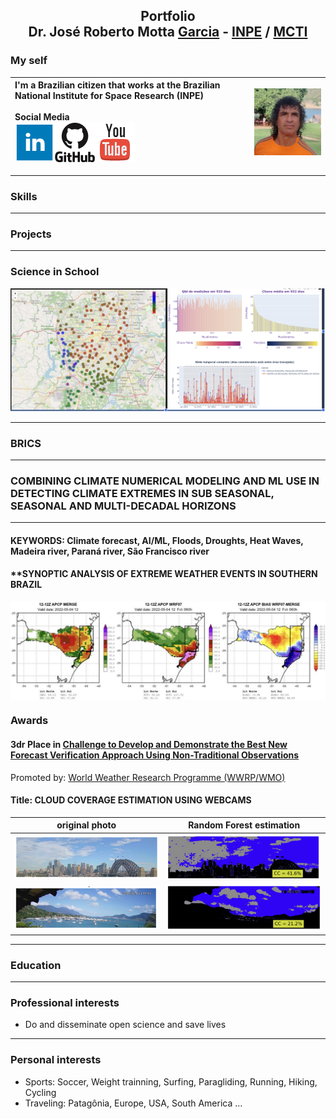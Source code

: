 <!-- BEGIN OF COMMENTS
https://www.markdownguide.org/
https://www.markdownguide.org/cheat-sheet
https://icons-for-free.com/
This is a landing page
END OF COMMENTS -->

<h2 align="center">Portfolio<br/>Dr. José Roberto Motta <strong><u>Garcia</u></strong> - <a href="https://www.gov.br/inpe/pt-br">INPE</a> / <a href="https://www.gov.br/mcti/pt-br">MCTI</a></h2>

### My self
| I'm a Brazilian citizen that works at the Brazilian National Institute for Space Research (INPE)<br/><br/>**Social Media**<br/><a href="https://www.linkedin.com/in/jrmgarcia/" target="_blank"><img src="assets/img/linkedin_64.png"></a><a href="https://github.com/Garcia-INPE" target="_blank"><img src="assets/img/github_64.png"></a><a href="https://www.youtube.com/@Garcia_AI_Dev" target="_blank"><img src="assets/img/youtube_64.png"></a> | <img src="assets/img/JRMGarcia.jpeg" alt="JRMG_Headshot" width="200" align="right" /> |
|:-|-|
---
### Skills 
---
### Projects
---
### **Science in School**
<img src="assets/img/ScienceInSchool.jpg" /> 

---
### **BRICS**
---
### **COMBINING CLIMATE NUMERICAL MODELING AND ML USE IN DETECTING CLIMATE EXTREMES IN SUB SEASONAL, SEASONAL AND MULTI-DECADAL HORIZONS**
---
#### KEYWORDS: Climate forecast, AI/ML, Floods, Droughts, Heat Waves, Madeira river, Paraná river, São Francisco river
#### ****SYNOPTIC ANALYSIS OF EXTREME WEATHER EVENTS IN SOUTHERN BRAZIL**

<img src="assets/img/Aval_ProjGustEscobar.jpg" align="center"/>

### Awards
#### **3dr Place in [Challenge to Develop and Demonstrate the Best New Forecast Verification Approach Using Non-Traditional Observations](https://community.wmo.int/en/wgfvrhiweatherwinners-2nd-international-verification-challenge-best-new-verification-metric-making-use-non-traditional-observations)**  
Promoted by: [World Weather Research Programme (WWRP/WMO)](https://community.wmo.int/en/activity-areas/wwrp)

#### **Title**: CLOUD COVERAGE ESTIMATION USING WEBCAMS

| original photo | Random Forest estimation |
|:-:|:-:|
| <img src="assets/img/NonConv-Sidney-Photo.jpg" /> | <img src="assets/img/NonConv-Sidney-RF.jpg" /> |
| <img src="assets/img/NonConv-Ilhabela-Photo.jpg" /> | <img src="assets/img/NonConv-Ilhabela-RF.jpg" /> |
---
### Education
---
### Professional interests
* Do and disseminate open science and save lives
---
### Personal interests
* Sports: Soccer, Weight trainning, Surfing, Paragliding, Running, Hiking, Cycling
* Traveling: Patagônia, Europe, USA, South America ...
  
